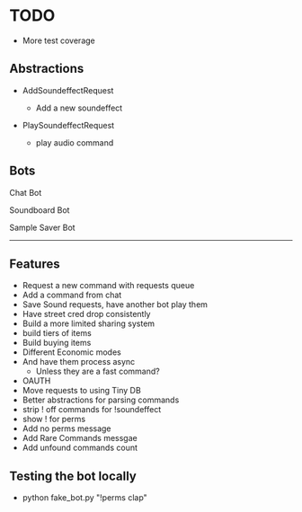 # TODO

- More test coverage

## Abstractions

- AddSoundeffectRequest
  - Add a new soundeffect

- PlaySoundeffectRequest
  - play audio command

## Bots

Chat Bot

Soundboard Bot

Sample Saver Bot

---

## Features

- Request a new command with requests queue
- Add a command from chat
- Save Sound requests, have another bot play them
- Have street cred drop consistently
- Build a more limited sharing system
- build tiers of items
- Build buying items
- Different Economic modes
- And have them process async
  - Unless they are a fast command?
- OAUTH
- Move requests to using Tiny DB
- Better abstractions for parsing commands
- strip ! off commands for !soundeffect
- show ! for perms
- Add no perms message
- Add Rare Commands messgae
- Add unfound commands count

## Testing the bot locally

- python fake_bot.py "\!perms clap"
